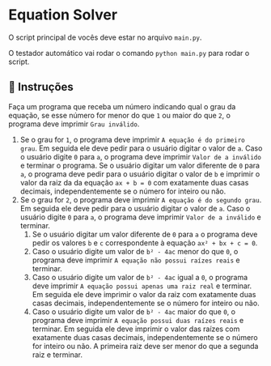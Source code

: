# Equation Solver

O script principal de vocês deve estar no arquivo `main.py`.

O testador automático vai rodar o comando `python main.py` para rodar o script.

## 📝 Instruções

Faça um programa que receba um número indicando qual o grau da equação, se esse número for menor do que `1` ou maior do que `2`, o programa deve imprimir `Grau inválido`.

1. Se o grau for `1`, o programa deve imprimir `A equação é do primeiro grau`.
   Em seguida ele deve pedir para o usuário digitar o valor de `a`.
   Caso o usuário digite `0` para `a`, o programa deve imprimir `Valor de a inválido` e terminar o programa.
   Se o usuário digitar um valor diferente de `0` para `a`, o programa deve pedir para o usuário digitar o valor de `b` e imprimir o valor da raiz da da equação `ax + b = 0` com exatamente duas casas decimais, independentemente se o número for inteiro ou não.
2. Se o grau for `2`, o programa deve imprimir `A equação é do segundo grau`.
   Em seguida ele deve pedir para o usuário digitar o valor de `a`.
   Caso o usuário digite `0` para `a`, o programa deve imprimir `Valor de a inválido` e terminar.
   1. Se o usuário digitar um valor diferente de `0` para `a` o programa deve pedir os valores `b` e `c` correspondente à equação `ax² + bx + c = 0`.
   2. Caso o usuário digite um valor de `b² - 4ac` menor do que `0`, o programa deve imprimir `A equação não possui raízes reais` e terminar.
   3. Caso o usuário digite um valor de `b² - 4ac` igual a `0`, o programa deve imprimir `A equação possui apenas uma raiz real` e terminar.
      Em seguida ele deve imprimir o valor da raiz com exatamente duas casas decimais, independentemente se o número for inteiro ou não.
   4. Caso o usuário digite um valor de `b² - 4ac` maior do que `0`, o programa deve imprimir `A equação possui duas raízes reais` e terminar.
      Em seguida ele deve imprimir o valor das raízes com exatamente duas casas decimais, independentemente se o número for inteiro ou não.
      A primeira raiz deve ser menor do que a segunda raiz e terminar.
